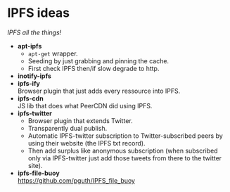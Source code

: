 # IPFS ideas

*IPFS all the things!*

- **apt-ipfs**  
  - `apt-get` wrapper.
  - Seeding by just grabbing and pinning the cache.
  - First check IPFS then/if slow degrade to http.
- **inotify-ipfs**  
- **ipfs-ify**  
  Browser plugin that just adds every ressource into IPFS.
- **ipfs-cdn**  
  JS lib that does what PeerCDN did using IPFS.
- **ipfs-twitter**  
  - Browser plugin that extends Twitter.
  - Transparently dual publish.
  - Automatic IPFS-twitter subscription to Twitter-subscribed peers by using their website (the IPFS txt record).
  - Then add surplus like anonymous subscription (when subscribed only via IPFS-twitter just add those tweets from there to the twitter site).
- **ipfs-file-buoy**  
  https://github.com/pguth/IPFS_file_buoy

